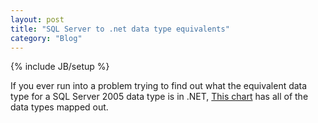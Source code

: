 ```yaml
---
layout: post
title: "SQL Server to .net data type equivalents"
category: "Blog"
---
```

{% include JB/setup %}

If you ever run into a problem trying to find out what the equivalent data type for a SQL Server 2005 data type is in .NET, [This chart](http://msdn2.microsoft.com/en-us/library/ms131092.aspx) has all of the data types mapped out.